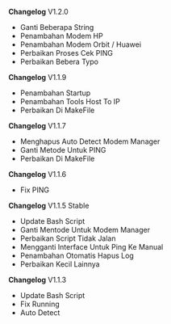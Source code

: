 **Changelog** V1.2.0
- Ganti Beberapa String
- Penambahan Modem HP
- Penambahan Modem Orbit / Huawei
- Perbaikan Proses Cek PING
- Perbaikan Bebera Typo

**Changelog** V1.1.9
- Penambahan Startup
- Penambahan Tools Host To IP
- Perbaikan Di MakeFile

**Changelog** V1.1.7
- Menghapus Auto Detect Modem Manager
- Ganti Metode Untuk PING
- Perbaikan Di MakeFile

**Changelog** V1.1.6
- Fix PING

**Changelog** V1.1.5 Stable
- Update Bash Script
- Ganti Mentode Untuk Modem Manager
- Perbaikan Script Tidak Jalan
- Mengganti Interface Untuk Ping Ke Manual
- Penambahan Otomatis Hapus Log
- Perbaikan Kecil Lainnya

**Changelog** V1.1.3
- Update Bash Script
- Fix Running
- Auto Detect
